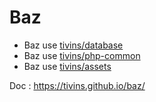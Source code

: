 # Baz

* Baz use [tivins/database](https://github.com/tivins/database)
* Baz use [tivins/php-common](https://github.com/tivins/php-common)
* Baz use [tivins/assets](https://github.com/tivins/assets)

Doc : https://tivins.github.io/baz/

